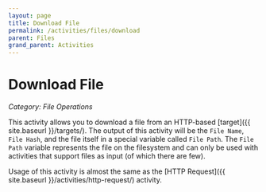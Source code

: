 ```yaml
---
layout: page
title: Download File
permalink: /activities/files/download
parent: Files
grand_parent: Activities
---
```


# Download File
_Category: File Operations_

This activity allows you to download a file from an HTTP-based [target]({{ site.baseurl }}/targets/). The output of this activity will be the `File Name`, `File Hash`, and the file itself in a special variable called `File Path`. The `File Path` variable represents the file on the filesystem and can only be used with activities that support files as input (of which there are few).

Usage of this activity is almost the same as the [HTTP Request]({{ site.baseurl }}/activities/http-request/) activity.